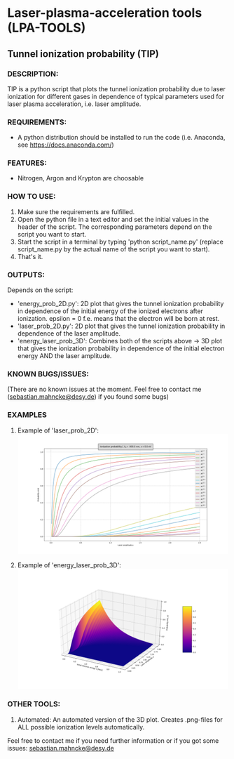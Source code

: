 # Laser-plasma-acceleration tools (LPA-TOOLS)

## Tunnel ionization probability (TIP)

### DESCRIPTION:

TIP is a python script that plots the tunnel ionization probability due to laser ionization for different gases in 
dependence of typical parameters used for laser plasma acceleration, i.e. laser amplitude.

### REQUIREMENTS:

- A python distribution should be installed to run the code (i.e. Anaconda, see https://docs.anaconda.com/)

### FEATURES:

- Nitrogen, Argon and Krypton are choosable

### HOW TO USE:

1. Make sure the requirements are fulfilled.
2. Open the python file in a text editor and set the initial values in the header of the script. The corresponding
   parameters depend on the script you want to start.
3. Start the script in a terminal by typing 'python script_name.py' (replace script_name.py by the actual name of the
   script you want to start).
4. That's it.
      
### OUTPUTS:

Depends on the script:

- 'energy_prob_2D.py': 2D plot that gives the tunnel ionization probability in dependence of the initial energy of the ionized electrons after ionization. epsilon = 0 f.e. means that the electron will be born at rest.
- 'laser_prob_2D.py': 2D plot that gives the tunnel ionization probability in dependence of the laser amplitude.
- 'energy_laser_prob_3D': Combines both of the scripts above -> 3D plot that gives the ionization probability in dependence of the initial electron energy AND the laser amplitude. 

### KNOWN BUGS/ISSUES:

(There are no known issues at the moment. Feel free to contact me (sebastian.mahncke@desy.de) if you found some bugs)

### EXAMPLES

1. Example of 'laser_prob_2D':
![alt Example](https://github.com/smahncke/LPA-TOOLS/blob/master/tunnel_ionization/examples/example_2D_Argon.png?raw=true)

2. Example of 'energy_laser_prob_3D':
![alt Example](https://github.com/smahncke/LPA-TOOLS/blob/master/tunnel_ionization/examples/example_3D_Argon.png?raw=true)

### OTHER TOOLS:

1. Automated: An automated version of the 3D plot. Creates .png-files for ALL possible ionization levels automatically.


Feel free to contact me if you need further information or if you got some issues: sebastian.mahncke@desy.de


